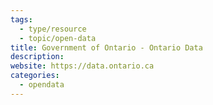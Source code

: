 ```yaml
---
tags:
  - type/resource
  - topic/open-data
title: Government of Ontario - Ontario Data
description: 
website: https://data.ontario.ca
categories:
  - opendata
---
```

